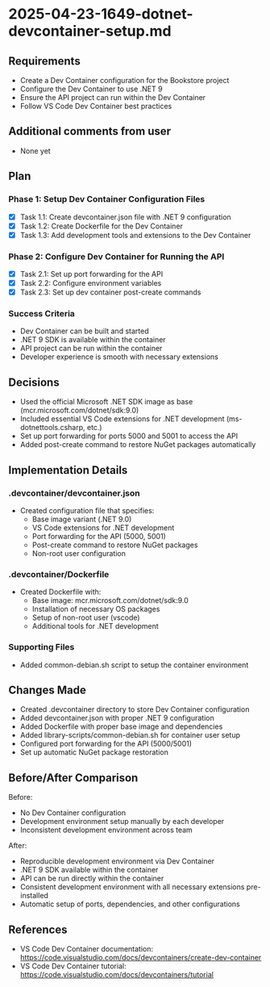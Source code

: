 # 2025-04-23-1649-dotnet-devcontainer-setup.md

## Requirements
- Create a Dev Container configuration for the Bookstore project
- Configure the Dev Container to use .NET 9
- Ensure the API project can run within the Dev Container
- Follow VS Code Dev Container best practices

## Additional comments from user
- None yet

## Plan
### Phase 1: Setup Dev Container Configuration Files
- [x] Task 1.1: Create devcontainer.json file with .NET 9 configuration
- [x] Task 1.2: Create Dockerfile for the Dev Container
- [x] Task 1.3: Add development tools and extensions to the Dev Container

### Phase 2: Configure Dev Container for Running the API
- [x] Task 2.1: Set up port forwarding for the API
- [x] Task 2.2: Configure environment variables
- [x] Task 2.3: Set up dev container post-create commands

### Success Criteria
- Dev Container can be built and started
- .NET 9 SDK is available within the container
- API project can be run within the container
- Developer experience is smooth with necessary extensions

## Decisions
- Used the official Microsoft .NET SDK image as base (mcr.microsoft.com/dotnet/sdk:9.0)
- Included essential VS Code extensions for .NET development (ms-dotnettools.csharp, etc.)
- Set up port forwarding for ports 5000 and 5001 to access the API
- Added post-create command to restore NuGet packages automatically

## Implementation Details
### .devcontainer/devcontainer.json
- Created configuration file that specifies:
  - Base image variant (.NET 9.0)
  - VS Code extensions for .NET development
  - Port forwarding for the API (5000, 5001)
  - Post-create command to restore NuGet packages
  - Non-root user configuration

### .devcontainer/Dockerfile
- Created Dockerfile with:
  - Base image: mcr.microsoft.com/dotnet/sdk:9.0
  - Installation of necessary OS packages
  - Setup of non-root user (vscode)
  - Additional tools for .NET development

### Supporting Files
- Added common-debian.sh script to setup the container environment

## Changes Made
- Created .devcontainer directory to store Dev Container configuration
- Added devcontainer.json with proper .NET 9 configuration
- Added Dockerfile with proper base image and dependencies
- Added library-scripts/common-debian.sh for container user setup
- Configured port forwarding for the API (5000/5001)
- Set up automatic NuGet package restoration

## Before/After Comparison
Before:
- No Dev Container configuration
- Development environment setup manually by each developer
- Inconsistent development environment across team

After:
- Reproducible development environment via Dev Container
- .NET 9 SDK available within the container
- API can be run directly within the container
- Consistent development environment with all necessary extensions pre-installed
- Automatic setup of ports, dependencies, and other configurations

## References
- VS Code Dev Container documentation: https://code.visualstudio.com/docs/devcontainers/create-dev-container
- VS Code Dev Container tutorial: https://code.visualstudio.com/docs/devcontainers/tutorial

